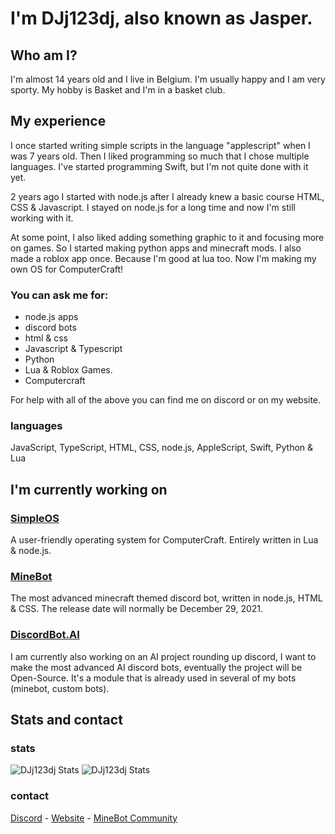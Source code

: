 # I'm DJj123dj, also known as Jasper.
## Who am I?
I'm almost 14 years old and I live in Belgium. I'm usually happy and I am very sporty. My hobby is Basket and I'm in a basket club.

## My experience
I once started writing simple scripts in the language "applescript" when I was 7 years old. Then I liked programming so much that I chose multiple languages. I've started programming Swift, but I'm not quite done with it yet.


2 years ago I started with node.js after I already knew a basic course HTML, CSS & Javascript.
I stayed on node.js for a long time and now I'm still working with it.


At some point, I also liked adding something graphic to it and focusing more on games. So I started making python apps and minecraft mods. I also made a roblox app once. Because I'm good at lua too. Now I'm making my own OS for ComputerCraft!

### You can ask me for:
- node.js apps
- discord bots
- html & css
- Javascript & Typescript
- Python
- Lua & Roblox Games.
- Computercraft

For help with all of the above you can find me on discord or on my website.

### languages
JavaScript, TypeScript, HTML, CSS, node.js, AppleScript, Swift, Python & Lua

## I'm currently working on
### [SimpleOS](https://www.dj-dj.be/projects/simpleos/)
A user-friendly operating system for ComputerCraft. Entirely written in Lua & node.js.

### [MineBot](https://www.dj-dj.be/projects/minebot/)
The most advanced minecraft themed discord bot, written in node.js, HTML & CSS. The release date will normally be December 29, 2021.

### [DiscordBot.AI](https://www.dj-dj.be/projects/discordbot-ai/)
I am currently also working on an AI project rounding up discord, I want to make the most advanced AI discord bots, eventually the project will be Open-Source. It's a module that is already used in several of my bots (minebot, custom bots).

## Stats and contact
### stats
<img alt="DJj123dj Stats" src="https://github-readme-stats.vercel.app/api?username=DJj123dj&count_private=true&show_icons=true&theme=gotham"> </img>
<img alt="DJj123dj Stats" src="https://github-readme-stats.vercel.app/api/top-langs/?username=DJj123dj&theme=gotham&layout=compact&langs_count=20"> </img>

### contact

[Discord](https://discord.gg/26vT9wt3n3) - [Website](https://www.dj-dj.be) - [MineBot Community](https://discord.gg/DpeumEUvXN)
